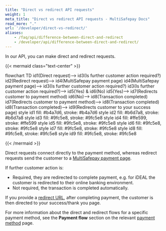 ```yaml
---
title: "Direct vs redirect API requests"
weight: 1
meta_title: "Direct vs redirect API requests - MultiSafepay Docs"
read_more: "."
url: '/developer/direct-vs-redirect/'
aliases:
    - /faq/api/difference-between-direct-and-redirect
    - /developer/api/difference-between-direct-and-redirect/
---
```


In our API, you can make direct and redirect requests.

{{< mermaid class="text-center" >}}

flowchart TD
    id1(Direct request)--> id3(Is further customer action required?)
    id2(Redirect request)--> id4(MultiSafepay payment page)
    id4(MultiSafepay payment page)--> id3(Is further customer action required?)
    id3(Is further customer action required?)--> id5(Yes) & id6(No)
    id5(Yes)--> id7(Redirects customer to payment method)
    id6(No)--> id8(Transaction completed)
    id7(Redirects customer to payment method)--> id8(Transaction completed)
    id8(Transaction completed)--> id9(Redirects customer to your success page)
    style id1 fill: #b4a7d6, stroke: #b4a7d6
    style id2 fill: #b6d7a8, stroke: #b6d7a8
    style id3 fill: #9fc5e8, stroke: #9fc5e8
    style id4 fill: #ffe599, stroke: #ffe599
    style id5 fill: #9fc5e8, stroke: #9fc5e8
    style id6 fill: #9fc5e8, stroke: #9fc5e8
    style id7 fill: #9fc5e8, stroke: #9fc5e8
    style id8 fill: #9fc5e8, stroke: #9fc5e8
    style id9 fill: #9fc5e8, stroke: #9fc5e8

{{< /mermaid >}}
&nbsp;  

Direct requests connect directly to the payment method, whereas redirect requests send the customer to a [MultiSafepay payment page](/payment-pages/).

If further customer action is:

- Required, they are redirected to complete payment, e.g. for iDEAL the customer is redirected to their online banking environment. 
- Not required, the transaction is completed automatically. 

If you provide a [redirect URL](/developer/api/redirect-url/), after completing payment, the customer is then directed to your success/thank you page.

For more information about the direct and redirect flows for a specific payment method, see the **Payment flow** section on the relevant [payment method](/payment-methods/) page.

